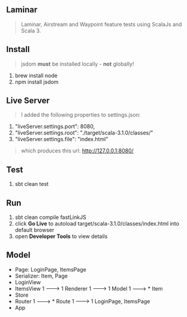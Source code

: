 Laminar
-------
>Laminar, Airstream and Waypoint feature tests using ScalaJs and Scala 3.

Install
-------
>jsdom **must** be installed locally - **not** globally!
1. brew install node
2. npm install jsdom

Live Server
-----------
>I added the following properties to settings.json:
1. "liveServer.settings.port": 8080,
2. "liveServer.settings.root": "./target/scala-3.1.0/classes/"
3. "liveServer.settings.file": "index.html"
>which produces this url: http://127.0.0.1:8080/

Test
----
1. sbt clean test

Run
---
1. sbt clean compile fastLinkJS
2. click **Go Live** to autoload target/scala-3.1.0/classes/index.html into default browser
2. open **Developer Tools** to view details

Model
-----
* Page: LoginPage, ItemsPage
* Serializer: Item, Page
* LoginView
* ItemsView 1 ---> 1 Renderer 1 ---> 1 Model 1 ---> * Item
* Store
* Router 1 ---> * Route 1 ---> 1 LoginPage, ItemsPage
* App